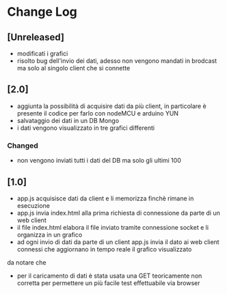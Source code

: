 # Change Log

## [Unreleased]
- modificati i grafici
- risolto bug dell'invio dei dati, adesso non vengono mandati in brodcast ma solo al singolo client che si connette

## [2.0]
- aggiunta la possibilità di acquisire dati da più client, in particolare è presente il codice per farlo con nodeMCU e arduino YUN
- salvataggio dei dati in un DB Mongo
- i dati vengono visualizzato in tre grafici differenti

### Changed
- non vengono inviati tutti i dati del DB ma solo gli ultimi 100

## [1.0]
- app.js acquisisce dati da client e li memorizza finchè rimane in esecuzione
- app.js invia index.html alla prima richiesta di connessione da parte di un web client
- il file index.html elabora il file inviato tramite connessione socket e li organizza in un grafico
- ad ogni invio di dati da parte di un client app.js invia il dato ai web client connessi che aggiornano in tempo reale il grafico visualizzato

da notare che 
- per il caricamento di dati è stata usata una GET teoricamente non corretta per permettere un più facile test effettuabile via browser
